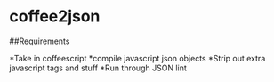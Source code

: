 # coffee2json

##Requirements

*Take in coffeescript
*compile javascript json objects
*Strip out extra javascript tags and stuff
*Run through JSON lint
